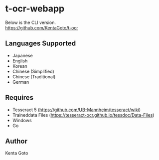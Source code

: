 # t-ocr-webapp

Below is the CLI version.  
https://github.com/KentaGoto/t-ocr

## Languages Supported
- Japanese
- English
- Korean
- Chinese (Simplified)
- Chinese (Traditional)
- German

## Requires
- Tesseract 5 (https://github.com/UB-Mannheim/tesseract/wiki)
- Traineddata Files (https://tesseract-ocr.github.io/tessdoc/Data-Files)
- Windows
- Go

## Author
Kenta Goto
